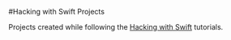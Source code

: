 #Hacking with Swift Projects

Projects created while following the [Hacking with Swift](http://hackingwithswift.com) tutorials. 